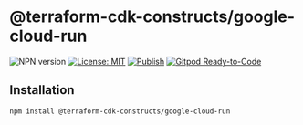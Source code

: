 # @terraform-cdk-constructs/google-cloud-run

![NPN version](https://img.shields.io/npm/v/@terraform-cdk-constructs/google-cloud-run)
[![License: MIT](https://img.shields.io/badge/License-MIT-yellow.svg)](https://raw.githubusercontent.com/strongishllama/terraform-cdk-constructs/main/LICENSE)
[![Publish](https://github.com/strongishllama/terraform-cdk-constructs/actions/workflows/publish.yaml/badge.svg)](https://github.com/strongishllama/terraform-cdk-constructs/actions/workflows/publish.yaml)
[![Gitpod Ready-to-Code](https://img.shields.io/badge/Gitpod-ready--to--code-blue?logo=gitpod)](https://gitpod.io/#https://github.com/strongishllama/terraform-cdk-constructs)

## Installation

```
npm install @terraform-cdk-constructs/google-cloud-run
```
